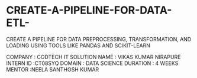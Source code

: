 # CREATE-A-PIPELINE-FOR-DATA-ETL-
CREATE A PIPELINE FOR DATA PREPROCESSING, TRANSFORMATION, AND LOADING USING TOOLS LIKE PANDAS AND SCIKIT-LEARN

COMPANY : CODTECH IT SOLUTION
NAME : VIKAS KUMAR NIRAPURE
INTERN ID :CT08SYQ
DOMAIN : DATA SCIENCE
DURATION : 4 WEEKS
MENTOR :NEELA SANTHOSH KUMAR
